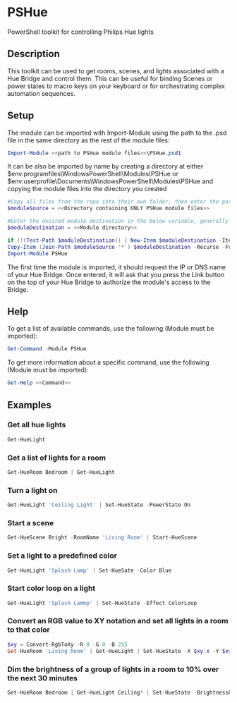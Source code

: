 # PSHue
PowerShell toolkit for controlling Philips Hue lights

## Description
This toolkit can be used to get rooms, scenes, and lights associated with a Hue Bridge and control them.  This can be useful for binding Scenes or power states to macro keys on your keyboard or for orchestrating complex automation sequences.

## Setup
The module can be imported with Import-Module using the path to the .psd file in the same directory as the rest of the module files:
```PowerShell
Import-Module <<path to PSHue module files>>\PSHue.psd1
```
It can be also be imported by name by creating a directory at either $env:programfiles\WindowsPowerShell\Modules\PSHue or $env:userprofile\Documents\WindowsPowerShell\Modules\PSHue and copying the module files into the directory you created
```PowerShell
#Copy all files from the repo into their own folder, then enter the path to that folder in the below variable:
$moduleSource = <<Directory containing ONLY PSHue module files>>

#Enter the desired module destination in the below variable, generally either $env:programfiles\WindowsPowerShell\Modules\PSHue or $env:userprofile\Documents\WindowsPowerShell\Modules\PSHue
$moduleDestination = <<Module directory>>

if (!(Test-Path $moduleDestination)) { New-Item $moduleDestination -ItemType Directory -Force }
Copy-Item (Join-Path $moduleSource '*') $moduleDestination -Recurse -Force
Import-Module PSHue
```

The first time the module is imported, it should request the IP or DNS name of your Hue Bridge.  Once entered, it will ask that you press the Link button on the top of your Hue Bridge to authorize the module's access to the Bridge.

## Help
To get a list of available commands, use the following (Module must be imported):
```PowerShell
Get-Command -Module PSHue
```
To get more information about a specific command, use the following (Module must be imported):
```PowerShell
Get-Help <<Command>>
```

## Examples
### Get all hue lights
```PowerShell
Get-HueLight
```

### Get a list of lights for a room
```PowerShell
Get-HueRoom Bedroom | Get-HueLight
```

### Turn a light on
```PowerShell
Get-HueLight 'Ceiling Light' | Set-HueState -PowerState On
```

### Start a scene
```PowerShell
Get-HueScene Bright -RoomName 'Living Room' | Start-HueScene
```

### Set a light to a predefined color
```PowerShell
Get-HueLight 'Splash Lamp' | Set-HueSate -Color Blue
```

### Start color loop on a light
```PowerShell
Get-HueLight 'Splash Lammp' | Set-HueState -Effect ColorLoop
```

### Convert an RGB value to XY notation and set all lights in a room to that color
```PowerShell
$xy = Convert-RgbToXy -R 0 -G 0 -B 255
Get-HueRoom 'Living Room' | Get-HueLight | Set-HueState -X $xy.x -Y $xy.y
```

### Dim the brightness of a group of lights in a room to 10% over the next 30 minutes
```PowerShell
Get-HueRoom Bedroom | Get-HueLight Ceiling* | Set-HueState -BrightnessPercent 10 -TransitionTime "00:30:00.0000"
```
